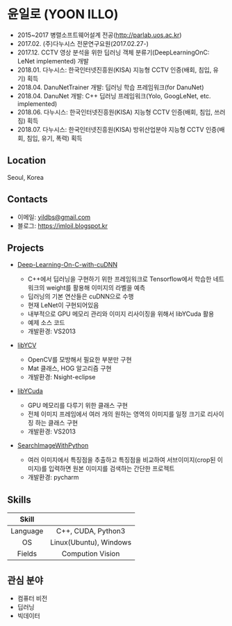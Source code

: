 # 윤일로 (YOON ILLO)
- 2015~2017 병렬소프트웨어설계 전공(http://parlab.uos.ac.kr)
- 2017.02. (주)다누시스 전문연구요원(2017.02.27-)
- 2017.12. CCTV 영상 분석을 위한 딥러닝 객체 분류기(DeepLearningOnC: LeNet implemented) 개발 
- 2018.01. 다누시스: 한국인터넷진흥원(KISA) 지능형 CCTV 인증(배회, 침입, 유기) 획득
- 2018.04. DanuNetTrainer 개발: 딥러닝 학습 프레임워크(for DanuNet)
- 2018.04. DanuNet 개발: C++ 딥러닝 프레임워크(Yolo, GoogLeNet, etc. implemented)
- 2018.06. 다누시스: 한국인터넷진흥원(KISA) 지능형 CCTV 인증(배회, 침입, 쓰러짐) 획득
- 2018.07. 다누시스: 한국인터넷진흥원(KISA) 방위산업분야 지능형 CCTV 인증(배회, 침입, 유기, 폭력) 획득

## Location
Seoul, Korea

## Contacts
- 이메일: yildbs@gmail.com
- 블로그: https://imloil.blogspot.kr

## Projects
- [Deep-Learning-On-C-with-cuDNN](https://github.com/yildbs/Deep-Leaning-On-C-with-cuDNN)
	- C++에서 딥러닝을 구현하기 위한 프레임워크로 Tensorflow에서 학습한 네트워크의 weight를 활용해 이미지의 라벨을 예측
	- 딥러닝의 기본 연산들은 cuDNN으로 수행
	- 현재 LeNet이 구현되어있음
	- 내부적으로 GPU 메모리 관리와 이미지 리사이징을 위해서 libYCuda 활용
	- 예제 소스 코드
	- 개발환경: VS2013

- [libYCV](https://github.com/yildbs/libYCV)
	- OpenCV를 모방해서 필요한 부분만 구현
	- Mat 클래스, HOG 알고리즘 구현
	- 개발환경: Nsight-eclipse

- [libYCuda](https://github.com/yildbs/libYCuda)
	- GPU 메모리를 다루기 위한 클래스 구현
	- 전체 이미지 프레임에서 여러 개의 원하는 영역의 이미지를 일정 크기로 리사이징 하는 클래스 구현
	- 개발환경: VS2013

- [SearchImageWithPython](https://github.com/yildbs/SearchImageWithPython)
	- 여러 이미지에서 특징점을 추출하고 특징점을 비교하여 서브이미지(crop된 이미지)를 입력하면 원본 이미지를 검색하는 간단한 프로젝트
	- 개발환경: pycharm

## Skills
|	Skill	|					  	 	|
| :-------: | :-----------------------:	|
| Language  | C++, CUDA, Python3		|
| OS		| Linux(Ubuntu), Windows	|
| Fields	| Compution Vision 			|

## 관심 분야
- 컴퓨터 비전
- 딥러닝
- 빅데이터
